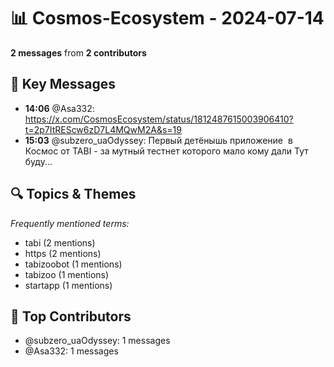 # 📊 Cosmos-Ecosystem - 2024-07-14
**2 messages** from **2 contributors**

## 💬 Key Messages
- **14:06** @Asa332: https://x.com/CosmosEcosystem/status/1812487615003906410?t=2p7ItREScw6zD7L4MQwM2A&s=19
- **15:03** @subzero_uaOdyssey: Первый детёнышь приложение  в Космос от TABI - за мутный тестнет которого мало кому дали
Тут буду...

## 🔍 Topics & Themes
*Frequently mentioned terms:*
- tabi (2 mentions)
- https (2 mentions)
- tabizoobot (1 mentions)
- tabizoo (1 mentions)
- startapp (1 mentions)

## 👥 Top Contributors
- @subzero_uaOdyssey: 1 messages
- @Asa332: 1 messages